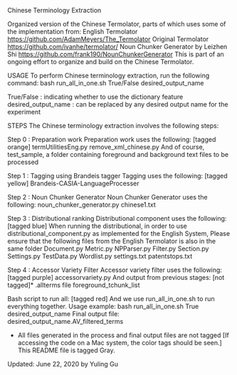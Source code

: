 
Chinese Terminology Extraction

Organized version of the Chinese Termolator, parts of which 
uses some of the implementation from:
English Termolator https://github.com/AdamMeyers/The_Termolator
Original Termolator https://github.com/ivanhe/termolator/ 
Noun Chunker Generator by Leizhen Shi https://github.com/frank190/NounChunkerGenerator
This is part of an ongoing effort to organize and build on the Chinese Termolator.


USAGE
To perform Chinese terminology extraction, run the following command:
bash run_all_in_one.sh True/False desired_output_name 

True/False : indicating whether to use the dictionary feature
desired_output_name : can be replaced by any desired output name for the experiment

STEPS
The Chinese terminology extraction involves the following steps:

Step 0 : Preparation work
Preparation work uses the following: 
[tagged orange]
termUtilitiesEng.py
remove_xml_chinese.py
And of course, test_sample, a folder containing foreground and background text files to be processed

Step 1 : Tagging using Brandeis tagger
Tagging uses the following:
[tagged yellow]
Brandeis-CASIA-LanguageProcesser

Step 2 : Noun Chunker Generator
Noun Chunker Generator uses the following:
noun_chunker_generator.py
chinese1.txt

Step 3 : Distributional ranking
Distributional component uses the following:
[tagged blue]
When running the distributional, in order to use distributional_component.py as implemented for the English System,
Please ensure that the following files from the English Termolator is also in the same folder
Document.py
Metric.py
NPParser.py
Filter.py
Section.py
Settings.py
TestData.py
Wordlist.py
settings.txt
patentstops.txt

Step 4 : Accessor Variety Filter
Accessor variety filter uses the following:
[tagged purple]
accessorvariety.py
And output from previous stages:
[not tagged]*
.allterms file
foreground_tchunk_list

Bash script to run all:
[tagged red]
And we use run_all_in_one.sh to run everything together.
Usage example: bash run_all_in_one.sh True desired_output_name 
Final output file: desired_output_name.AV_filtered_terms

* All files generated in the process and final output files are not tagged
[If accessing the code on a Mac system, the color tags should be seen.]
This README file is tagged Gray.

Updated: June 22, 2020 by Yuling Gu